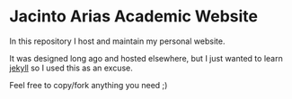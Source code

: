 # Jacinto Arias Academic Website

In this repository I host and maintain my personal website.

It was designed long ago and hosted elsewhere, but I just wanted to learn [jekyll](http://jekyllrb.com) so I used this as an excuse.

Feel free to copy/fork anything you need ;)
